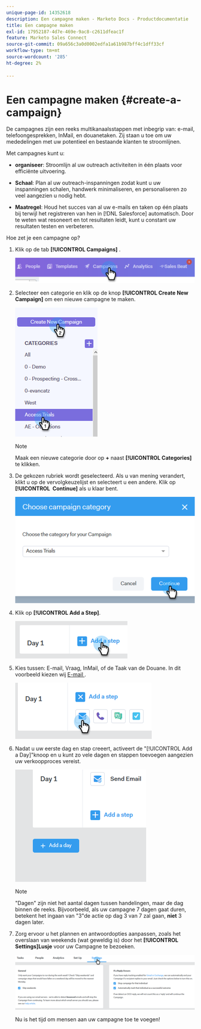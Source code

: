 ```yaml
---
unique-page-id: 14352618
description: Een campagne maken - Marketo Docs - Productdocumentatie
title: Een campagne maken
exl-id: 17952187-4d7e-469e-9ac8-c2611dfeac1f
feature: Marketo Sales Connect
source-git-commit: 09a656c3a0d0002edfa1a61b987bff4c1dff33cf
workflow-type: tm+mt
source-wordcount: '285'
ht-degree: 2%

---
```


# Een campagne maken {#create-a-campaign}

De campagnes zijn een reeks multikanaalsstappen met inbegrip van: e-mail, telefoongesprekken, InMail, en douanetaken. Zij staan u toe om uw mededelingen met uw potentieel en bestaande klanten te stroomlijnen.

Met campagnes kunt u:

* **organiseer**: Stroomlijn al uw outreach activiteiten in één plaats voor efficiënte uitvoering.

* **Schaal**: Plan al uw outreach-inspanningen zodat kunt u uw inspanningen schalen, handwerk minimaliseren, en personaliseren zo veel aangezien u nodig hebt.
* **Maatregel**: Houd het succes van al uw e-mails en taken op één plaats bij terwijl het registreren van hen in [!DNL Salesforce] automatisch. Door te weten wat resoneert en tot resultaten leidt, kunt u constant uw resultaten testen en verbeteren.

Hoe zet je een campagne op?

1. Klik op de tab **[!UICONTROL Campaigns]** .

   ![](assets/one-1.png)

1. Selecteer een categorie en klik op de knop **[!UICONTROL Create New Campaign]** om een nieuwe campagne te maken.

   ![](assets/two-1.png)

   >[!NOTE]
   >
   >Maak een nieuwe categorie door op **+** naast **[!UICONTROL Categories]** te klikken.

1. De gekozen rubriek wordt geselecteerd. Als u van mening verandert, klikt u op de vervolgkeuzelijst en selecteert u een andere. Klik op **[!UICONTROL &#x200B; Continue]** als u klaar bent.

   ![](assets/three-1.png)

1. Klik op **[!UICONTROL Add a Step]**.

   ![](assets/four-1.png)

1. Kies tussen: E-mail, Vraag, InMail, of de Taak van de Douane. In dit voorbeeld kiezen wij [ E-mail ](/help/marketo/product-docs/marketo-sales-connect/campaigns/campaign-step-types.md#email).

   ![](assets/five-1.png)

1. Nadat u uw eerste dag en stap creeert, activeert de &quot;[!UICONTROL Add a Day]&quot;knoop en u kunt zo vele dagen en stappen toevoegen aangezien uw verkoopproces vereist.

   ![](assets/six.png)

   >[!NOTE]
   >
   >&quot;Dagen&quot; zijn niet het aantal dagen tussen handelingen, maar de dag binnen de reeks. Bijvoorbeeld, als uw campagne 7 dagen gaat duren, betekent het ingaan van &quot;3&quot;de actie op dag 3 van 7 zal gaan, **niet** 3 dagen later.

1. Zorg ervoor u het plannen en antwoordopties aanpassen, zoals het overslaan van weekends (wat geweldig is) door het **[!UICONTROL Settings]Lusje** voor uw Campagne te bezoeken.

   ![](assets/seven.png)

   Nu is het tijd om mensen aan uw campagne toe te voegen!

